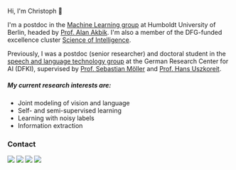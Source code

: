 
Hi, I'm Christoph :wave: <br>

I'm a postdoc in the [Machine Learning group](https://www.informatik.hu-berlin.de/en/forschung-en/gebiete/ml-en/ml) at Humboldt University of Berlin, headed by [Prof. Alan Akbik](http://alanakbik.github.io/). I'm also a member of the DFG-funded excellence cluster [Science of Intelligence](https://www.scienceofintelligence.de/about-us/).

Previously, I was a postdoc (senior researcher) and doctoral student in the [speech and language technology group](https://dfki-nlp.github.io/) at the German Research Center for AI (DFKI), supervised by [Prof. Sebastian Möller](https://www.qu.tu-berlin.de/menue/team/professur/parameter/en/) and [Prof. Hans Uszkoreit](http://hans.uszkoreit.net/).

##### My current research interests are:
- Joint modeling of vision and language
- Self- and semi-supervised learning
- Learning with noisy labels
- Information extraction

### Contact

<p align="left">
<!-- 2bc2d3 -->
<a href="https://christophalt.github.io"><img src="https://img.shields.io/badge/-website-089400?style=for-the-badge&logo=Microsoft-Edge&logoColor=white" /></a>
<a href="mailto:christoph [dot] [lastname] [at] posteo.de"><img src="https://img.shields.io/badge/Email-ad4c35?style=for-the-badge&logo=Gmail&logoColor=white" /></a>
<a href="https://linkedin.com/in/christophalt"><img src="https://img.shields.io/badge/linkedin-000e20.svg?&style=for-the-badge&logo=linkedin&logoColor=white"/></a>
<a href="https://scholar.google.de/citations?user=JiJIrfwAAAAJ=en"><img src="https://img.shields.io/badge/scholar-0076b2.svg?&style=for-the-badge&logo=google-scholar&logoColor=white" /></a>
</p>
